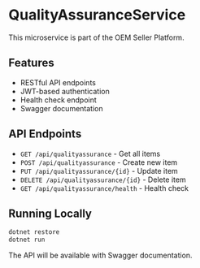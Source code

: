 # QualityAssuranceService

This microservice is part of the OEM Seller Platform.

## Features

- RESTful API endpoints
- JWT-based authentication
- Health check endpoint
- Swagger documentation

## API Endpoints

- `GET /api/qualityassurance` - Get all items
- `POST /api/qualityassurance` - Create new item
- `PUT /api/qualityassurance/{id}` - Update item
- `DELETE /api/qualityassurance/{id}` - Delete item
- `GET /api/qualityassurance/health` - Health check

## Running Locally

```bash
dotnet restore
dotnet run
```

The API will be available with Swagger documentation.
